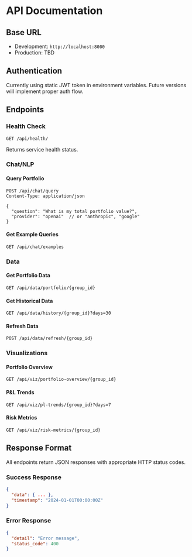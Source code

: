 # API Documentation

## Base URL
- Development: `http://localhost:8000`
- Production: TBD

## Authentication
Currently using static JWT token in environment variables. Future versions will implement proper auth flow.

## Endpoints

### Health Check
```
GET /api/health/
```
Returns service health status.

### Chat/NLP

#### Query Portfolio
```
POST /api/chat/query
Content-Type: application/json

{
  "question": "What is my total portfolio value?",
  "provider": "openai"  // or "anthropic", "google"
}
```

#### Get Example Queries
```
GET /api/chat/examples
```

### Data

#### Get Portfolio Data
```
GET /api/data/portfolio/{group_id}
```

#### Get Historical Data
```
GET /api/data/history/{group_id}?days=30
```

#### Refresh Data
```
POST /api/data/refresh/{group_id}
```

### Visualizations

#### Portfolio Overview
```
GET /api/viz/portfolio-overview/{group_id}
```

#### P&L Trends
```
GET /api/viz/pl-trends/{group_id}?days=7
```

#### Risk Metrics
```
GET /api/viz/risk-metrics/{group_id}
```

## Response Format

All endpoints return JSON responses with appropriate HTTP status codes.

### Success Response
```json
{
  "data": { ... },
  "timestamp": "2024-01-01T00:00:00Z"
}
```

### Error Response
```json
{
  "detail": "Error message",
  "status_code": 400
}
```
